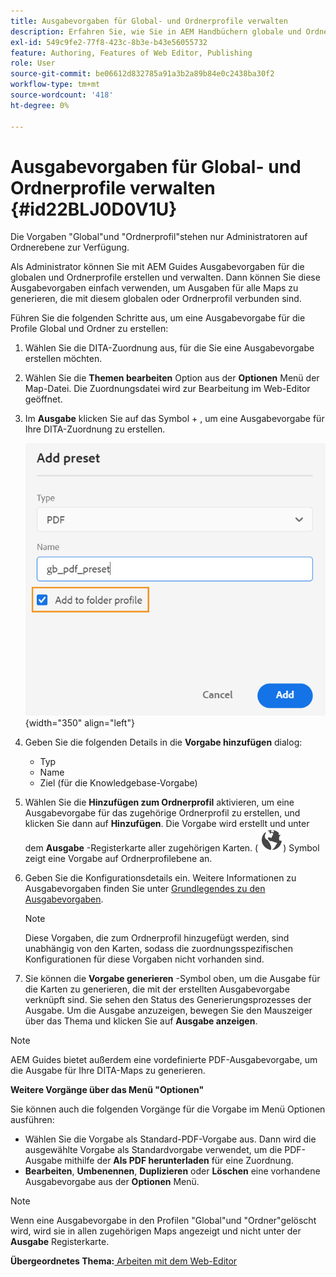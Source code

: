 ```yaml
---
title: Ausgabevorgaben für Global- und Ordnerprofile verwalten
description: Erfahren Sie, wie Sie in AEM Handbüchern globale und Ordnerprofil-Ausgabevorgaben erstellen, bearbeiten, umbenennen, duplizieren und löschen.
exl-id: 549c9fe2-77f8-423c-8b3e-b43e56055732
feature: Authoring, Features of Web Editor, Publishing
role: User
source-git-commit: be06612d832785a91a3b2a89b84e0c2438ba30f2
workflow-type: tm+mt
source-wordcount: '418'
ht-degree: 0%

---
```


# Ausgabevorgaben für Global- und Ordnerprofile verwalten {#id22BLJ0D0V1U}

Die Vorgaben &quot;Global&quot;und &quot;Ordnerprofil&quot;stehen nur Administratoren auf Ordnerebene zur Verfügung.

Als Administrator können Sie mit AEM Guides Ausgabevorgaben für die globalen und Ordnerprofile erstellen und verwalten. Dann können Sie diese Ausgabevorgaben einfach verwenden, um Ausgaben für alle Maps zu generieren, die mit diesem globalen oder Ordnerprofil verbunden sind.

Führen Sie die folgenden Schritte aus, um eine Ausgabevorgabe für die Profile Global und Ordner zu erstellen:

1. Wählen Sie die DITA-Zuordnung aus, für die Sie eine Ausgabevorgabe erstellen möchten.
1. Wählen Sie die **Themen bearbeiten** Option aus der **Optionen** Menü der Map-Datei. Die Zuordnungsdatei wird zur Bearbeitung im Web-Editor geöffnet.
1. Im **Ausgabe** klicken Sie auf das Symbol + , um eine Ausgabevorgabe für Ihre DITA-Zuordnung zu erstellen.

   ![](images/add-global-output-preset.png){width="350" align="left"}

1. Geben Sie die folgenden Details in die **Vorgabe hinzufügen** dialog:
   - Typ
   - Name
   - Ziel \(für die Knowledgebase-Vorgabe\)
1. Wählen Sie die **Hinzufügen zum Ordnerprofil** aktivieren, um eine Ausgabevorgabe für das zugehörige Ordnerprofil zu erstellen, und klicken Sie dann auf **Hinzufügen**. Die Vorgabe wird erstellt und unter dem **Ausgabe** -Registerkarte aller zugehörigen Karten. \( ![](images/global-preset-icon.svg)\) Symbol zeigt eine Vorgabe auf Ordnerprofilebene an.
1. Geben Sie die Konfigurationsdetails ein. Weitere Informationen zu Ausgabevorgaben finden Sie unter [Grundlegendes zu den Ausgabevorgaben](./generate-output-understand-presets.md).

   >[!NOTE]
   >
   > Diese Vorgaben, die zum Ordnerprofil hinzugefügt werden, sind unabhängig von den Karten, sodass die zuordnungsspezifischen Konfigurationen für diese Vorgaben nicht vorhanden sind.

1. Sie können die **Vorgabe generieren** -Symbol oben, um die Ausgabe für die Karten zu generieren, die mit der erstellten Ausgabevorgabe verknüpft sind. Sie sehen den Status des Generierungsprozesses der Ausgabe. Um die Ausgabe anzuzeigen, bewegen Sie den Mauszeiger über das Thema und klicken Sie auf **Ausgabe anzeigen**.

>[!NOTE]
>
> AEM Guides bietet außerdem eine vordefinierte PDF-Ausgabevorgabe, um die Ausgabe für Ihre DITA-Maps zu generieren.

**Weitere Vorgänge über das Menü &quot;Optionen&quot;**

Sie können auch die folgenden Vorgänge für die Vorgabe im Menü Optionen ausführen:

- Wählen Sie die Vorgabe als Standard-PDF-Vorgabe aus. Dann wird die ausgewählte Vorgabe als Standardvorgabe verwendet, um die PDF-Ausgabe mithilfe der **Als PDF herunterladen** für eine Zuordnung.
- **Bearbeiten**, **Umbenennen**, **Duplizieren** oder **Löschen** eine vorhandene Ausgabevorgabe aus der **Optionen** Menü.

>[!NOTE]
>
> Wenn eine Ausgabevorgabe in den Profilen &quot;Global&quot;und &quot;Ordner&quot;gelöscht wird, wird sie in allen zugehörigen Maps angezeigt und nicht unter der **Ausgabe** Registerkarte.

**Übergeordnetes Thema:**[ Arbeiten mit dem Web-Editor](web-editor.md)
